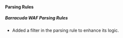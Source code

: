 
#### Parsing Rules

##### Barracuda WAF Parsing Rules

- Added a filter in the parsing rule to enhance its logic.
